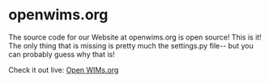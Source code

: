 openwims.org
============

The source code for our Website at openwims.org is open source! This is it!
The only thing that is missing is pretty much the settings.py file-- but you
can probably guess why that is!

Check it out live: [Open WIMs.org](http://openwims.org)
